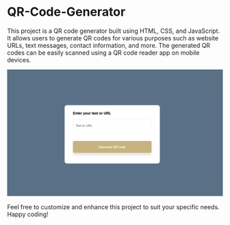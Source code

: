 # QR-Code-Generator

This project is a QR code generator built using HTML, CSS, and JavaScript. It allows users to generate QR codes for various purposes such as website URLs, text messages, contact information, and more. The generated QR codes can be easily scanned using a QR code reader app on mobile devices.

![QR-Code-Generator](./screenshot-qrCodeGenerator.png)

Feel free to customize and enhance this project to suit your specific needs. Happy coding!

